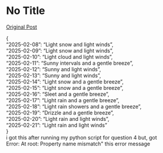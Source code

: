 # No Title

[Original Post](https://discourse.onlinedegree.iitm.ac.in/t/165959/160)

<p>{<br>
“2025-02-08”: “Light snow and light winds”,<br>
“2025-02-09”: “Light snow and light winds”,<br>
“2025-02-10”: “Light cloud and light winds”,<br>
“2025-02-11”: “Sunny intervals and a gentle breeze”,<br>
“2025-02-12”: “Sunny and light winds”,<br>
“2025-02-13”: “Sunny and light winds”,<br>
“2025-02-14”: “Light snow and a gentle breeze”,<br>
“2025-02-15”: “Light snow and a gentle breeze”,<br>
“2025-02-16”: “Sleet and a gentle breeze”,<br>
“2025-02-17”: “Light rain and a gentle breeze”,<br>
“2025-02-18”: “Light rain showers and a gentle breeze”,<br>
“2025-02-19”: “Drizzle and a gentle breeze”,<br>
“2025-02-20”: “Light rain and light winds”,<br>
“2025-02-21”: “Light rain and light winds”<br>
}<br>
i got this after running my python script for question 4 but, got<br>
Error: At root: Property name mismatch" this error message</p>